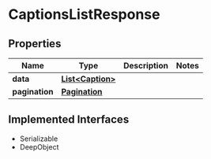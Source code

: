 

# CaptionsListResponse

## Properties

Name | Type | Description | Notes
------------ | ------------- | ------------- | -------------
**data** | [**List&lt;Caption&gt;**](Caption.md) |  | 
**pagination** | [**Pagination**](Pagination.md) |  | 


## Implemented Interfaces

* Serializable
* DeepObject


